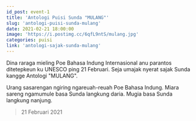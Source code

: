```yaml
---
id_post: event-1
title: 'Antologi Puisi Sunda "MULANG"'
slug: 'antologi-puisi-sunda-mulang'
date: 2021-02-21 18:00:00
image: 'https://i.postimg.cc/6qfL9ntS/mulang.jpg'
categories: puisi
link: 'antologi-sajak-sunda-mulang'
---
```


Dina raraga mieling Poe Bahasa Indung Internasional anu parantos ditetepkeun ku UNESCO ping 21 Februari. Seja umajak nyerat sajak Sunda kangge Antologi "MULANG".

Urang sasarengan ngiring ngareuah-reuah Poe Bahasa Indung. Miara sareng ngamumule basa Sunda langkung daria. Mugia basa Sunda langkung nanjung.

>21 Februari 2021